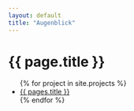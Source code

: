```yaml
---
layout: default
title: "Augenblick"
---
```


<h1>{{ page.title }}</h1>
<ul class="blog-posts">
  {% for project in site.projects %}
    <li class="post-item">
      <a href="{{ pages.url }}">{{ pages.title }}</a>
    </li>
  {% endfor %}
</ul>